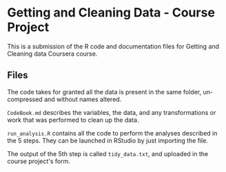 Getting and Cleaning Data - Course Project
==========================================

This is a submission of the R code and documentation files for Getting and Cleaning data Coursera course.


## Files

The code takes for granted all the data is present in the same folder, un-compressed and without names altered.

`CodeBook.md` describes the variables, the data, and any transformations or work that was performed to clean up the data.

`run_analysis.R` contains all the code to perform the analyses described in the 5 steps. They can be launched in RStudio by just importing the file.

The output of the 5th step is called `tidy_data.txt`, and uploaded in the course project's form.
